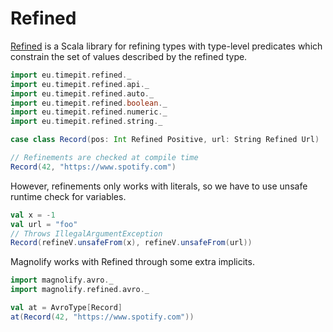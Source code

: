 Refined
=======

[Refined](https://github.com/fthomas/refined) is a Scala library for refining types with type-level predicates which constrain the set of values described by the refined type.

```scala  mdoc
import eu.timepit.refined._
import eu.timepit.refined.api._
import eu.timepit.refined.auto._
import eu.timepit.refined.boolean._
import eu.timepit.refined.numeric._
import eu.timepit.refined.string._

case class Record(pos: Int Refined Positive, url: String Refined Url)

// Refinements are checked at compile time
Record(42, "https://www.spotify.com")
```

However, refinements only works with literals, so we have to use unsafe runtime check for variables.

```scala  mdoc
val x = -1
val url = "foo"
// Throws IllegalArgumentException
Record(refineV.unsafeFrom(x), refineV.unsafeFrom(url))
```

Magnolify works with Refined through some extra implicits.

```scala  mdoc
import magnolify.avro._
import magnolify.refined.avro._

val at = AvroType[Record]
at(Record(42, "https://www.spotify.com"))
```
